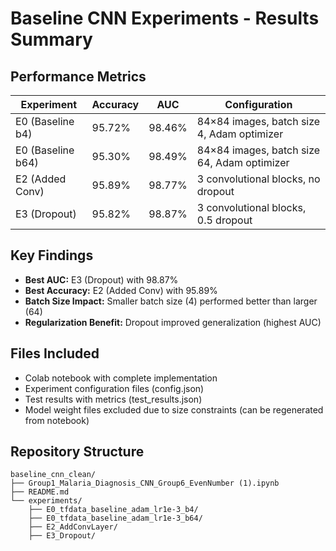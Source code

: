 # Baseline CNN Experiments - Results Summary

## Performance Metrics

| Experiment | Accuracy | AUC | Configuration |
|------------|----------|-----|---------------|
| E0 (Baseline b4) | 95.72% | 98.46% | 84×84 images, batch size 4, Adam optimizer |
| E0 (Baseline b64) | 95.30% | 98.49% | 84×84 images, batch size 64, Adam optimizer |
| E2 (Added Conv) | 95.89% | 98.77% | 3 convolutional blocks, no dropout |
| E3 (Dropout) | 95.82% | 98.87% | 3 convolutional blocks, 0.5 dropout |


## Key Findings
- **Best AUC:** E3 (Dropout) with 98.87%
- **Best Accuracy:** E2 (Added Conv) with 95.89%
- **Batch Size Impact:** Smaller batch size (4) performed better than larger (64)
- **Regularization Benefit:** Dropout improved generalization (highest AUC)

## Files Included
- Colab notebook with complete implementation
- Experiment configuration files (config.json)
- Test results with metrics (test_results.json)
- Model weight files excluded due to size constraints (can be regenerated from notebook)

## Repository Structure
```
baseline_cnn_clean/
├── Group1_Malaria_Diagnosis_CNN_Group6_EvenNumber (1).ipynb
├── README.md
└── experiments/
    ├── E0_tfdata_baseline_adam_lr1e-3_b4/
    ├── E0_tfdata_baseline_adam_lr1e-3_b64/
    ├── E2_AddConvLayer/
    ├── E3_Dropout/
  
```
